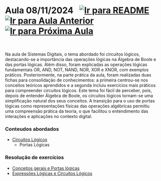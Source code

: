 # Aula 08/11/2024 &nbsp; [![Ir para README](https://img.shields.io/badge/Indice-Verde?style=for-the-badge)](../README.md#indice) &nbsp; [![Ir para Aula Anterior](https://img.shields.io/badge/Anterior-Aula%205-007ACC?style=for-the-badge)](../aulas/25-10-2024.md) [![Ir para Próxima Aula](https://img.shields.io/badge/Próxima-Aula%207-007ACC?style=for-the-badge)](../aulas/15-11-2024.md)

<br>

Na aula de Sistemas Digitais, o tema abordado foi circuitos lógicos, destacando-se a importância das operações lógicas na Álgebra de Boole e das portas lógicas. Além disso, foram explicadas as operações lógicas fundamentais OR, AND, NOT, NAND, NOR, XOR e XNOR, com exemplos práticos. Posteriormente, na parte prática da aula, foram realizadas duas fichas para consolidação de conhecimentos: a primeira centrou-se nos conceitos teóricos aprendidos e a segunda incluiu exercícios mais práticos para compreender circuitos lógicos. 
Este tema foi fácil de perceber, pois, depois de entender Álgebra de Boole, os circuitos lógicos tornam-se uma simplificação natural dos seus conceitos. A transição para o uso de portas lógicas como representações físicas das operações algébricas permitiu uma compreensão prática da teoria, o que facilitou o entendimento das interações e aplicações no contexto digital.



### Conteudos abordados

- [Circuitos Lógicos](../apontamentos/circuitos_logicos.md)
  - Portas Lógicas

### Resolução de exercícios

- [Conceitos gerais e Portas lógicas](../fichas/circuitos_logicos/ficha%20de%20trabalho%201.md)
- [Expressões Lógicas e Circuitos Lógicos](../fichas/circuitos_logicos/ficha%20de%20trabalho%202.md)


